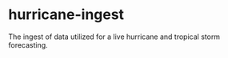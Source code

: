 # hurricane-ingest
The ingest of data utilized for a live hurricane and tropical storm forecasting.
